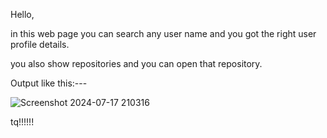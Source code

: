 Hello, 

in this web page you can search any user name and you got the right user profile details.

you also show repositories and you can open that repository.


Output like this:---

![Screenshot 2024-07-17 210316](https://github.com/user-attachments/assets/cdf40efe-baf0-451f-af1b-75d9c0a96e4e)

tq!!!!!!
